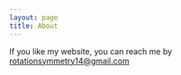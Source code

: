 ```yaml
---
layout: page
title: About
---
```



If you like my website, you can reach me by rotationsymmetry14@gmail.com
